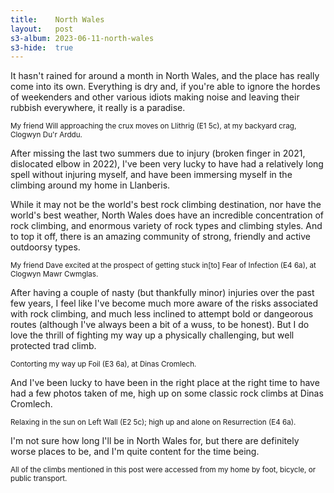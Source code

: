 ```yaml
---
title:    North Wales
layout:   post
s3-album: 2023-06-11-north-wales
s3-hide:  true
---
```


It hasn't rained for around a month in North Wales, and the place has really
come into its own. Everything is dry and, if you're able to ignore the hordes
of weekenders and other various idiots making noise and leaving their rubbish
everywhere, it really is a paradise.

<div class="s3-strip" images="1.jpg"> </div> <sup>My friend Will approaching
the crux moves on Llithrig (E1 5c), at my backyard crag, Clogwyn Du'r
Arddu.</sup>

After missing the last two summers due to injury (broken finger in 2021,
dislocated elbow in 2022), I've been very lucky to have had a relatively long
spell without injuring myself, and have been immersing myself in the climbing
around my home in Llanberis.

While it may not be the world's best rock climbing destination, nor have the
world's best weather, North Wales does have an incredible concentration of
rock climbing, and enormous variety of rock types and climbing styles. And to
top it off, there is an amazing community of strong, friendly and active
outdoorsy types.

<div class="s3-strip" images="2.jpg"> </div> <sup>My friend Dave excited at
the prospect of getting stuck in[to] Fear of Infection (E4 6a), at Clogwyn Mawr
Cwmglas.</sup>

After having a couple of nasty (but thankfully minor) injuries over the past
few years, I feel like I've become much more aware of the risks associated
with rock climbing, and much less inclined to attempt bold or dangeorous
routes (although I've always been a bit of a wuss, to be honest). But I do
love the thrill of fighting my way up a physically challenging, but well
protected trad climb.

<div class="s3-strip" images="3.jpg"> </div> <sup>Contorting my way up Foil
(E3 6a), at Dinas Cromlech.</sup>

And I've been lucky to have been in the right place at the right time to have
had a few photos taken of me, high up on some classic rock climbs at Dinas
Cromlech.

<div class="s3-strip" images="4.jpg;5.jpg"> </div> <sup>Relaxing in the sun on
Left Wall (E2 5c); high up and alone on Resurrection (E4 6a).</sup>

I'm not sure how long I'll be in North Wales for, but there are definitely
worse places to be, and I'm quite content for the time being.

<sup>All of the climbs mentioned in this post were accessed from my
home by foot, bicycle, or public transport.</sup>
